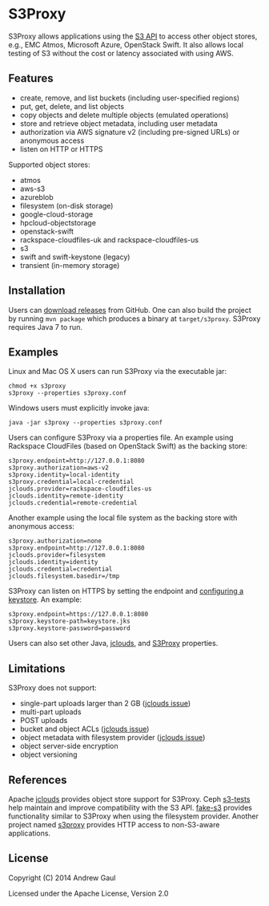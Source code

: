 S3Proxy
=======
S3Proxy allows applications using the
[S3 API](https://en.wikipedia.org/wiki/Amazon_S3#S3_API_and_competing_services)
to access other object stores,
e.g., EMC Atmos, Microsoft Azure, OpenStack Swift.  It also allows local
testing of S3 without the cost or latency associated with using AWS.

Features
--------
* create, remove, and list buckets (including user-specified regions)
* put, get, delete, and list objects
* copy objects and delete multiple objects (emulated operations)
* store and retrieve object metadata, including user metadata
* authorization via AWS signature v2 (including pre-signed URLs) or anonymous access
* listen on HTTP or HTTPS

Supported object stores:

* atmos
* aws-s3
* azureblob
* filesystem (on-disk storage)
* google-cloud-storage
* hpcloud-objectstorage
* openstack-swift
* rackspace-cloudfiles-uk and rackspace-cloudfiles-us
* s3
* swift and swift-keystone (legacy)
* transient (in-memory storage)

Installation
------------
Users can [download releases](https://github.com/andrewgaul/s3proxy/releases)
from GitHub.  One can also build the project by running `mvn package` which
produces a binary at `target/s3proxy`.  S3Proxy requires Java 7 to run.

Examples
--------
Linux and Mac OS X users can run S3Proxy via the executable jar:

```
chmod +x s3proxy
s3proxy --properties s3proxy.conf
```

Windows users must explicitly invoke java:

```
java -jar s3proxy --properties s3proxy.conf
```

Users can configure S3Proxy via a properties file.  An example using Rackspace
CloudFiles (based on OpenStack Swift) as the backing store:

```
s3proxy.endpoint=http://127.0.0.1:8080
s3proxy.authorization=aws-v2
s3proxy.identity=local-identity
s3proxy.credential=local-credential
jclouds.provider=rackspace-cloudfiles-us
jclouds.identity=remote-identity
jclouds.credential=remote-credential
```

Another example using the local file system as the backing store with anonymous
access:

```
s3proxy.authorization=none
s3proxy.endpoint=http://127.0.0.1:8080
jclouds.provider=filesystem
jclouds.identity=identity
jclouds.credential=credential
jclouds.filesystem.basedir=/tmp
```

S3Proxy can listen on HTTPS by setting the endpoint and
[configuring a keystore](http://wiki.eclipse.org/Jetty/Howto/Configure_SSL#Generating_Keys_and_Certificates_with_JDK_keytool).
An example:

```
s3proxy.endpoint=https://127.0.0.1:8080
s3proxy.keystore-path=keystore.jks
s3proxy.keystore-password=password
```

Users can also set other Java,
[jclouds](https://github.com/jclouds/jclouds/blob/master/core/src/main/java/org/jclouds/Constants.java),
and [S3Proxy](https://github.com/andrewgaul/s3proxy/blob/master/src/main/java/org/gaul/s3proxy/S3ProxyConstants.java)
properties.

Limitations
-----------
S3Proxy does not support:

* single-part uploads larger than 2 GB ([jclouds issue](https://issues.apache.org/jira/browse/JCLOUDS-264))
* multi-part uploads
* POST uploads
* bucket and object ACLs ([jclouds issue](https://issues.apache.org/jira/browse/JCLOUDS-660))
* object metadata with filesystem provider ([jclouds issue](https://issues.apache.org/jira/browse/JCLOUDS-658))
* object server-side encryption
* object versioning

References
----------
Apache [jclouds](http://jclouds.apache.org/) provides object store support for
S3Proxy.
Ceph [s3-tests](https://github.com/ceph/s3-tests) help maintain and improve
compatibility with the S3 API.
[fake-s3](https://github.com/jubos/fake-s3) provides functionality similar to
S3Proxy when using the filesystem provider.
Another project named [s3proxy](https://github.com/abustany/s3proxy) provides
HTTP access to non-S3-aware applications.

License
-------
Copyright (C) 2014 Andrew Gaul

Licensed under the Apache License, Version 2.0
